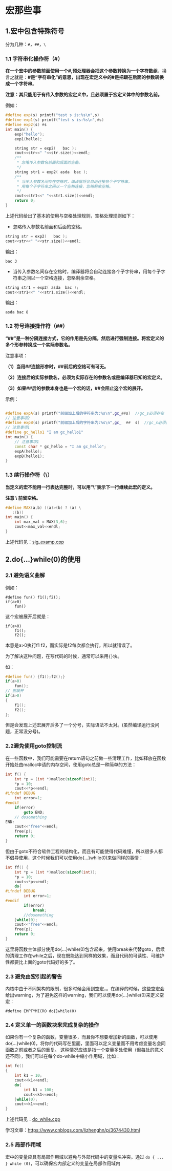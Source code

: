 # 宏那些事

## 1.宏中包含特殊符号

分为几种：`#`，`##`，`\`

### 1.1 字符串化操作符（#）

**在一个宏中的参数前面使用一个#,预处理器会把这个参数转换为一个字符数组**，换言之就是：**#是“字符串化”的意思，出现在宏定义中的#是把跟在后面的参数转换成一个字符串**。

**注意：其只能用于有传入参数的宏定义中，且必须置于宏定义体中的参数名前。**

例如：

```c++
#define exp(s) printf("test s is:%s\n",s)
#define exp1(s) printf("test s is:%s\n",#s)
#define exp2(s) #s 
int main() {
    exp("hello");
    exp1(hello);

    string str = exp2(   bac );
    cout<<str<<" "<<str.size()<<endl;
    /**
     * 忽略传入参数名前面和后面的空格。
     */
    string str1 = exp2( asda  bac );
    /**
     * 当传入参数名间存在空格时，编译器将会自动连接各个子字符串，
     * 用每个子字符串之间以一个空格连接，忽略剩余空格。
     */
    cout<<str1<<" "<<str1.size()<<endl;
    return 0;
}
```

上述代码给出了基本的使用与空格处理规则，空格处理规则如下：

- 忽略传入参数名前面和后面的空格。

```c++
string str = exp2(   bac );
cout<<str<<" "<<str.size()<<endl;
```

输出：

```
bac 3
```

- 当传入参数名间存在空格时，编译器将会自动连接各个子字符串，用每个子字符串之间以一个空格连接，忽略剩余空格。

```c++
string str1 = exp2( asda  bac );
cout<<str1<<" "<<str1.size()<<endl;
```

输出：

```
asda bac 8
```

### 1.2 符号连接操作符（##）

**“##”是一种分隔连接方式，它的作用是先分隔，然后进行强制连接。将宏定义的多个形参转换成一个实际参数名。**

注意事项：

**（1）当用##连接形参时，##前后的空格可有可无。**

**（2）连接后的实际参数名，必须为实际存在的参数名或是编译器已知的宏定义。**

**（3）如果##后的参数本身也是一个宏的话，##会阻止这个宏的展开。**

示例：

```c++

#define expA(s) printf("前缀加上后的字符串为:%s\n",gc_##s)  //gc_s必须存在
// 注意事项2
#define expB(s) printf("前缀加上后的字符串为:%s\n",gc_  ##  s)  //gc_s必须存在
// 注意事项1
#define gc_hello1 "I am gc_hello1"
int main() {
    // 注意事项1
    const char * gc_hello = "I am gc_hello";
    expA(hello);
    expB(hello1);
}
```

### 1.3 续行操作符（\） 

**当定义的宏不能用一行表达完整时，可以用”\”表示下一行继续此宏的定义。**

**注意 \ 前留空格。**

```c++
#define MAX(a,b) ((a)>(b) ? (a) \
   :(b))  
int main() {
    int max_val = MAX(3,6);
    cout<<max_val<<endl;
}
```

上述代码见：[sig_examp.cpp](sig_examp.cpp)

## 2.do{...}while(0)的使用

### 2.1 避免语义曲解

例如：

```
#define fun() f1();f2();
if(a>0)
	fun()
```

这个宏被展开后就是：

```
if(a>0)
	f1();
	f2();
```

本意是a>0执行f1 f2，而实际是f2每次都会执行，所以就错误了。

为了解决这种问题，在写代码的时候，通常可以采用`{}`块。

如：

```c++
#define fun() {f1();f2();}
if(a>0)
	fun();
// 宏展开
if(a>0)
{
    f1();
    f2();
};
```

但是会发现上述宏展开后多了一个分号，实际语法不太对。(虽然编译运行没问题，正常没分号)。

### 2.2避免使用goto控制流

在一些函数中，我们可能需要在return语句之前做一些清理工作，比如释放在函数开始处由malloc申请的内存空间，使用goto总是一种简单的方法：

```c++
int f() {
    int *p = (int *)malloc(sizeof(int));
    *p = 10; 
    cout<<*p<<endl;
#ifndef DEBUG
    int error=1;
#endif
    if(error)
        goto END;
    // dosomething
END:
    cout<<"free"<<endl;
    free(p);
    return 0;
}
```

但由于goto不符合软件工程的结构化，而且有可能使得代码难懂，所以很多人都不倡导使用，这个时候我们可以使用do{...}while(0)来做同样的事情：

```c++
int ff() {
    int *p = (int *)malloc(sizeof(int));
    *p = 10; 
    cout<<*p<<endl;
    do{ 
#ifndef DEBUG
        int error=1;
#endif
        if(error)
            break;
        //dosomething
    }while(0);
    cout<<"free"<<endl;
    free(p);
    return 0;
}
```

这里将函数主体部分使用do{...}while(0)包含起来，使用break来代替goto，后续的清理工作在while之后，现在既能达到同样的效果，而且代码的可读性、可维护性都要比上面的goto代码好的多了。

### 2.3 避免由宏引起的警告

内核中由于不同架构的限制，很多时候会用到空宏，。在编译的时候，这些空宏会给出warning，为了避免这样的warning，我们可以使用do{...}while(0)来定义空宏：

```
#define EMPTYMICRO do{}while(0)
```

### 2.4 **定义单一的函数块来完成复杂的操作**

如果你有一个复杂的函数，变量很多，而且你不想要增加新的函数，可以使用do{...}while(0)，将你的代码写在里面，里面可以定义变量而不用考虑变量名会同函数之前或者之后的重复。
这种情况应该是指一个变量多处使用（但每处的意义还不同），我们可以在每个do-while中缩小作用域，比如：

```c++
int fc()
{
    int k1 = 10;
    cout<<k1<<endl;
    do{
        int k1 = 100;
        cout<<k1<<endl;
    }while(0);
    cout<<k1<<endl;
}
```

上述代码见：[do_while.cpp](do_while.cpp)

学习文章：<https://www.cnblogs.com/lizhenghn/p/3674430.html>

### 2.5 局部作用域

宏中的变量应具有局部作用域以避免与外部代码中的变量名冲突。通过 `do { ... } while (0)`，可以确保宏内部定义的变量在局部作用域内
